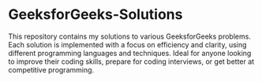 # GeeksforGeeks-Solutions
This repository contains my solutions to various GeeksforGeeks problems. Each solution is implemented with a focus on efficiency and clarity, using different programming languages and techniques. Ideal for anyone looking to improve their coding skills, prepare for coding interviews, or get better at competitive programming.
